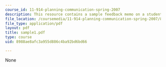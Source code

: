```yaml
---
course_id: 11-914-planning-communication-spring-2007
description: This resource contains a sample feedback memo on a student briefing.
file_location: /coursemedia/11-914-planning-communication-spring-2007/8988ae8afc3a955d886c4ba92bd6bd66_sample1.pdf
file_type: application/pdf
layout: pdf
title: sample1.pdf
type: course
uid: 8988ae8afc3a955d886c4ba92bd6bd66

---
```

None